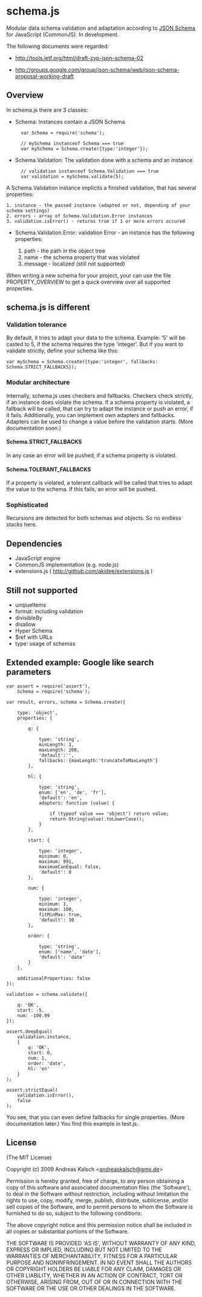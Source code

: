 # schema.js

Modular data schema validation and adaptation according to [JSON Schema](http://json-schema.org/) for JavaScript (CommonJS). In development.

The following documents were regarded:

* http://tools.ietf.org/html/draft-zyp-json-schema-02

* http://groups.google.com/group/json-schema/web/json-schema-proposal-working-draft

## Overview

In schema.js there are 3 classes:

* Schema: Instances contain a JSON Schema.

		var Schema = require('schema');
	
		// mySchema instanceof Schema === true
		var mySchema = Schema.create({type:'integer'});

* Schema.Validation: The validation done with a schema and an instance.

		// validation instanceof Schema.Validation === true
		var validation = mySchema.validate(5);
	
A Schema.Validation instance implicits a finished validation, that has several properties:

	1. instance - the passed instance (adapted or not, depending of your schema settings)
	2. errors - array of Schema.Validation.Error instances
	3. validation.isError() - returns true if 1 or more errors occured

* Schema.Validation.Error: validation Error - an instance has the following properties:

	1. path - the path in the object tree
	2. name - the schema property that was violated
	3. message - localized (still not supported)

When writing a new schema for your project, your can use the file PROPERTY_OVERVIEW to get a quick overview over all supported properties.

## schema.js is different

### Validation tolerance

By default, it tries to adapt your data to the schema. Example: '5' will be casted to 5, if the schema requires the type 'integer'. But if you want to validate strictly, define your schema like this:

	var mySchema = Schema.create({type:'integer', fallbacks: Schema.STRICT_FALLBACKS});
	
### Modular architecture
	
Internally, schema.js uses checkers and fallbacks. Checkers check strictly, if an instance does violate the schema. If a schema property is violated, a fallback will be called, that can try to adapt the instance or push an error, if it fails.
Additionally, you can implement own adapters and fallbacks. Adapters can be used to change a value before the validation starts. (More documentation soon.)

#### Schema.STRICT_FALLBACKS

In any case an error will be pushed, if a schema property is violated.

#### Schema.TOLERANT_FALLBACKS

If a property is violated, a tolerant callback will be called that tries to adapt the value to the schema. If this fails, an error will be pushed.

### Sophisticated

Recursions are detected for both schemas and objects. So no endless stacks here. 

## Dependencies

* JavaScript engine
* CommonJS implementation (e.g. node.js)
* extensions.js ( http://github.com/akidee/extensions.js )

## Still not supported

* unqiueItems
* format: including validation
* divisibleBy
* disallow
* Hyper Schema
* $ref with URLs
* type: usage of schemas

## Extended example: Google like search parameters

	var assert = require('assert'),
		Schema = require('schema');
	
	var result, errors, schema = Schema.create({
	
		type: 'object',
		properties: {
		
			q: {
			
				type: 'string',
				minLength: 1,
				maxLength: 200,
				'default':'',
				fallbacks: {maxLength:'truncateToMaxLength'}
			},
			
			hl: {
			
				type: 'string',
				enum: ['en', 'de', 'fr'],
				'default': 'en',
				adapters: function (value) {
				
					if (typeof value === 'object') return value;
					return String(value).toLowerCase();
				}
			},
			
			start: {
			
				type: 'integer',
				minimum: 0,
				maximum: 991,
				maximumCanEqual: false,
				'default': 0
			},
			
			num: {
			
				type: 'integer',
				minimum: 1,
				maximum: 100,
				fitMinMax: true,
				'default': 10
			},
			
			order: {
			
				type: 'string',
				enum: ['name', 'date'],
				'default': 'date'
			}
		},
		
		additionalProperties: false
	});
	
	validation = schema.validate({
	
		q: 'OK',
		start: -5,
		num: -100.99
	});
	
	assert.deepEqual(
		validation.instance,
		{
			q: 'OK',
			start: 0,
			num: 1,
			order: 'date',
			hl: 'en'
		}
	);
	
	assert.strictEqual(
		validation.isError(),
		false
	);


You see, that you can even define fallbacks for single properties. (More documentation later.)
You find this example in test.js.


## License

(The MIT License)

Copyright (c) 2009 Andreas Kalsch &lt;andreaskalsch@gmx.de&gt;

Permission is hereby granted, free of charge, to any person obtaining
a copy of this software and associated documentation files (the
'Software'), to deal in the Software without restriction, including
without limitation the rights to use, copy, modify, merge, publish,
distribute, sublicense, and/or sell copies of the Software, and to
permit persons to whom the Software is furnished to do so, subject to
the following conditions:

The above copyright notice and this permission notice shall be
included in all copies or substantial portions of the Software.

THE SOFTWARE IS PROVIDED 'AS IS', WITHOUT WARRANTY OF ANY KIND,
EXPRESS OR IMPLIED, INCLUDING BUT NOT LIMITED TO THE WARRANTIES OF
MERCHANTABILITY, FITNESS FOR A PARTICULAR PURPOSE AND NONINFRINGEMENT.
IN NO EVENT SHALL THE AUTHORS OR COPYRIGHT HOLDERS BE LIABLE FOR ANY
CLAIM, DAMAGES OR OTHER LIABILITY, WHETHER IN AN ACTION OF CONTRACT,
TORT OR OTHERWISE, ARISING FROM, OUT OF OR IN CONNECTION WITH THE
SOFTWARE OR THE USE OR OTHER DEALINGS IN THE SOFTWARE.